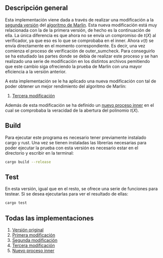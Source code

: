 ## Descripción general
Esta implementación viene dada a través de realizar una modificación a la [segunda versión](https://github.com/SaraSorianoRossa/Marlin-v2) del [algoritmo de Marlin](https://github.com/arkworks-rs/marlin). 
Esta nueva modificación está muy relacionada con la de la primera versión, de hecho es la continuación de ella. 
La única diferencia es que ahora no se envía un compromiso de $t(X)$ al verificador, ya que eso es lo que se comprobaba en el inner. 
Ahora $v(t)$ se envía directamente en el momento correspondiente. Es decir, una vez comienza el proceso de verificación de outer_sumcheck.
Para conseguirlo se ha estudiado las partes donde se debía de realizar este proceso y se han realizado una serie de modificación en los distintos archivos pemitiendo que este cambio siga ofreciendo la prueba de Marlin con una mayor eficiencia a la versión anterior.

A esta implementación se le ha aplicado una nueva modificación con tal de poder obtener un mejor rendimiento del algoritmo de Marlin:
1. [Tercera modificación](https://github.com/SaraSorianoRossa/Marlin-v4)

Además de esta modificación se ha definido un [nuevo proceso inner](https://github.com/SaraSorianoRossa/New-inner) en el cual se comprobaba la veracidad de la abertura del polinomio $t(X)$.

## Build
Para ejecutar este programa es necesario tener previamente instalado cargo y rust. Una vez se tienen instaladas las librerías necesarias para poder ejecutar la prueba con esta versión es necesario estar en el directorio y escribir en la terminal:
```sh
cargo build --release
```

## Test
En esta versión, igual que en el resto, se ofrece una serie de funciones para testear. Si se desea ejecutarlas para ver el resultado de ellas:
```sh
cargo test
```
## Todas las implementaciones
1. [Versión original](https://github.com/SaraSorianoRossa/Marlin-v1)
2. [Primera modificación](https://github.com/SaraSorianoRossa/Marlin-v2)
3. [Segunda modificación](https://github.com/SaraSorianoRossa/Marlin-v3)
4. [Tercera modificación](https://github.com/SaraSorianoRossa/Marlin-v4)
5. [Nuevo proceso inner](https://github.com/SaraSorianoRossa/New-inner)
